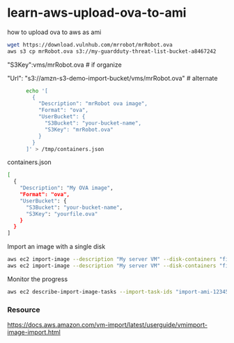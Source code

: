 # learn-aws-upload-ova-to-ami
how to upload ova to aws as ami

```bash
wget https://download.vulnhub.com/mrrobot/mrRobot.ova
aws s3 cp mrRobot.ova s3://my-guardduty-threat-list-bucket-a8467242
```
"S3Key":vms/mrRobot.ova # if organize

"Url": "s3://amzn-s3-demo-import-bucket/vms/mrRobot.ova" # alternate
```bash
      echo '[
        {
          "Description": "mrRobot ova image",
          "Format": "ova",
          "UserBucket": {
            "S3Bucket": "your-bucket-name",
            "S3Key": "mrRobot.ova"
          }
        }
      ]' > /tmp/containers.json
```
containers.json
```bash
[
  {
    "Description": "My OVA image",
    "Format": "ova",
    "UserBucket": {
      "S3Bucket": "your-bucket-name",
      "S3Key": "yourfile.ova"
    }
  }
]
```
Import an image with a single disk
```bash
aws ec2 import-image --description "My server VM" --disk-containers "file://C:\import\containers.json"
aws ec2 import-image --description "My server VM" --disk-containers "file:///tmp/containers.json"
```
Monitor the progress
```bash
aws ec2 describe-import-image-tasks --import-task-ids "import-ami-1234567890abcdef0>"
```
### Resource
https://docs.aws.amazon.com/vm-import/latest/userguide/vmimport-image-import.html
